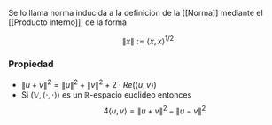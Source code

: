 Se lo llama norma inducida a la definicion de la [[Norma]] mediante el [[Producto interno]], de la forma

$$ \lVert x \rVert := \langle x, x \rangle^{1/2} $$

### Propiedad
 * $\lVert u + v \rVert^2 = \lVert u \rVert^2 + \lVert v \rVert^2 + 2 \cdot Re(\langle u, v \rangle)$
 * Si $(\mathbb{V}, \langle \cdot , \cdot \rangle)$ es un $\mathbb{R}$-espacio euclideo entonces
	$$ 4 \langle u, v \rangle = \lVert u + v \rVert^2 - \lVert u - v \rVert^2 $$
